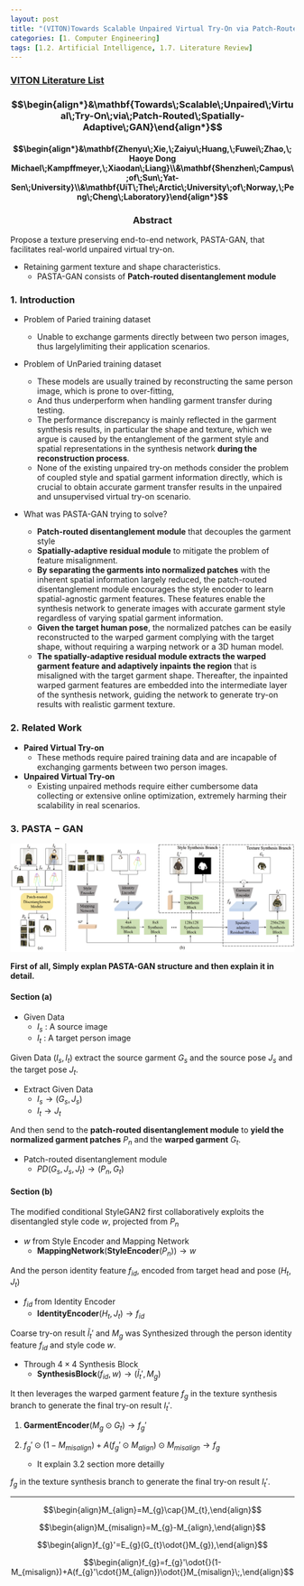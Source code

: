 ```yaml
---
layout: post
title: "(VITON)Towards Scalable Unpaired Virtual Try-On via Patch-Routed Spatially-Adaptive GAN"
categories: [1. Computer Engineering]
tags: [1.2. Artificial Intelligence, 1.7. Literature Review]
---
```


### [VITON Literature List](https://maizer2.github.io/1.%20computer%20engineering/2022/08/01/Literature-of-VITON.html)

### $$\begin{align*}&\mathbf{Towards\;Scalable\;Unpaired\;Virtual\;Try-On\;via\;Patch-Routed\;Spatially-Adaptive\;GAN}\end{align*}$$

#### $$\begin{align*}&\mathbf{Zhenyu\;Xie,\;Zaiyu\;Huang,\;Fuwei\;Zhao,\;Haoye Dong  Michael\;Kampffmeyer,\;Xiaodan\;Liang}\\&\mathbf{Shenzhen\;Campus\;of\;Sun\;Yat-Sen\;University}\\&\mathbf{UiT\;The\;Arctic\;University\;of\;Norway,\;Peng\;Cheng\;Laboratory}\end{align*}$$

### $$\mathbf{Abstract}$$

Propose a texture preserving end-to-end network, PASTA-GAN, that facilitates real-world unpaired virtual try-on.

* Retaining garment texture and shape characteristics.
    * PASTA-GAN consists of **Patch-routed disentanglement module**


### $\mathbf{1.\;Introduction}$

* Problem of Paried training dataset
    * Unable to exchange garments directly between two person images, thus largelylimiting their application scenarios.

* Problem of UnParied training dataset
    * These models are usually trained by reconstructing the same person image, which is prone to over-fitting,
    * And thus underperform when handling garment transfer during testing.
    * The performance discrepancy is mainly reflected in the garment synthesis results, in particular the shape and texture, which we argue is caused by the entanglement of the garment style and spatial representations in the synthesis network **during the reconstruction process**.
    * None of the existing unpaired try-on methods consider the problem of coupled style and spatial garment information directly, which is crucial to obtain accurate garment transfer results in the unpaired and unsupervised virtual try-on scenario.

* What was PASTA-GAN trying to solve?
    * **Patch-routed disentanglement module** that decouples the garment style
    * **Spatially-adaptive residual module** to mitigate the problem of feature misalignment.
    * **By separating the garments into normalized patches** with the inherent spatial information largely reduced, the patch-routed disentanglement module encourages the style encoder to learn spatial-agnostic garment features. These features enable the synthesis network to generate images with accurate garment style regardless of varying spatial garment information.
    * **Given the target human pose**, the normalized patches can be easily reconstructed to the warped garment complying with the target shape, without requiring a warping network or a 3D human model.
    * **The spatially-adaptive residual module extracts the warped garment feature and adaptively inpaints the region** that is misaligned with the target garment shape. Thereafter, the inpainted warped garment features are embedded into the intermediate layer of the synthesis network, guiding the network to generate try-on results with realistic garment texture.

### $\mathbf{2.\;Related\;Work}$

* **Paired Virtual Try-on**
    * These methods require paired training data and are incapable of exchanging garments between two person images.
* **Unpaired Virtual Try-on**
    * Existing unpaired methods require either cumbersome data collecting or extensive online optimization, extremely harming their scalability in real scenarios.

### $\mathbf{3.\;PASTA-GAN}$

![Figure 2](https://raw.githubusercontent.com/maizer2/gitblog_img/main/img/1.%20Computer%20Engineering/1.7.%20Literature%20Review/2022-08-09-(VITON)PASTA-GAN/Figure-2.PNG)

**First of all, Simply explan PASTA-GAN structure and then explain it in detail.**

#### Section (a)

* Given Data
    * $I_{s}$ : A source image
    * $I_{t}$ : A target person image

Given Data $(I_{s}, I_{t})$ extract the source garment $G_{s}$ and the source pose $J_{s}$ and the target pose $J_{t}$.

* Extract Given Data
    * $I_{s}\to{}(G_{s},J_{s})$
    * $I_{t}\to{}J_{t}$

And then send to the **patch-routed disentanglement module** to **yield the normalized garment patches** $P_{n}$ and the **warped garment** $G_{t}$.

* Patch-routed disentanglement module
    * $PD(G_{s}, J_{s}, J_{t})\to{}(P_{n}, G_{t})$

#### Section (b)

The modified conditional StyleGAN2 first collaboratively exploits the disentangled style code $w$, projected from $P_{n}$

* $w$ from Style Encoder and Mapping Network
    * $\mathbf{MappingNetwork}(\mathbf{StyleEncoder}(P_{n}))\to{}w$

And the person identity feature $f_{id}$, encoded from target head and pose $(H_{t}, J_{t})$

* $f_{id}$ from Identity Encoder
    * $\mathbf{IdentityEncoder}(H_{t}, J_{t})\to{}f_{id}$

Coarse try-on result $\tilde{I}_{t}'$ and $M_{g}$ was Synthesized through the person identity feature $f_{id}$ and style code $w$.

* Through $4\times{}4$ Synthesis Block
    * $\mathbf{SynthesisBlock}(f_{id}, w)\to{}(\tilde{I}_{t}', M_{g})$

It then leverages the warped garment feature $f_{g}$ in the texture synthesis branch to generate the final try-on result $I_{t}'$.

1. $\mathbf{GarmentEncoder}(M_{g}\odot{}G_{t})\to{}f_{g}'$

2. $f_{g}'\odot{}(1-M_{misalign})+A(f_{g}'\odot{}M_{align})\odot{}M_{misalign}\to{}f_{g}$
    * It explain 3.2 section more detailly

$f_{g}$ in the texture synthesis branch to generate the final try-on result $I_{t}'$.

---

$$\begin{align}M_{align}=M_{g}\cap{}M_{t},\end{align}$$

$$\begin{align}M_{misalign}=M_{g}-M_{align},\end{align}$$

$$\begin{align}f_{g}'=E_{g}(G_{t}\odot{}M_{g}),\end{align}$$

$$\begin{align}f_{g}=f_{g}'\odot{}(1-M_{misalign})+A(f_{g}'\cdot{}M_{align})\odot{}M_{misalign}\;,\end{align}$$


